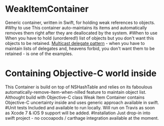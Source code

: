 # WeakItemContainer
Generic container, written in Swift, for holding weak references to objects. 
#Why to use
This container auto-maintains its items and automatically removes them right after they are deallocated by the system.
#When to use
When you have to hold (unordered!) list of objects but you don't want this objects to be retained. [Multicast delegate pattern](http://blog.scottlogic.com/2012/11/19/a-multicast-delegate-pattern-for-ios-controls.html) - when you have to maintain lists of delegates and, heavens forbid, you don't want them to be retained - is one of the examples. 
# Containing Objective-C world inside
This Container is build on top of NSHashTable and relies on its faboulous automatically-remove-item-when-nilled feature to maintain object list. Althought build with Objective-C class Weak Item Container contains Objective-C uncertainty inside and uses generic approach available in swift.
#Unit tests
Included and available to run locally. Will run on Travis as soon as Xcode 7 & iOS 9 support will be added.
#Installation
Just drop-in into swift project - no cocoapods / carthage integration available at the moment.
